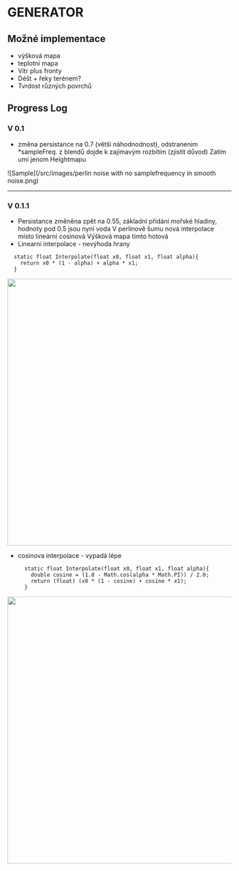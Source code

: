 # GENERATOR
## Možné implementace

- výšková mapa
- teplotní mapa
- Vítr plus fronty
- Déšt + řeky terénem?
- Tvrdost různých povrchů


## Progress Log
### V 0.1 
- změna persistance na 0.7 (větší náhodnodnost), odstranenim *sampleFreq. z blendů dojde k zajímavým rozbitím (zjistit důvod)
Zatím umí jenom Heightmapu

![Sample](/src/images/perlin noise with no samplefrequency in smooth noise.png)

---

### V 0.1.1 
- Persistance změněna zpět na 0.55, základní přidání mořské hladiny, hodnoty pod 0.5 jsou nyní voda V perlinově šumu nová interpolace místo lineární cosinová Výšková mapa tímto hotová
- Linearní interpolace - nevýhoda hrany<br>
```
  static float Interpolate(float x0, float x1, float alpha){
    return x0 * (1 - alpha) + alpha * x1;    
  }
```
<img src="C:\Users\vaxon\IdeaProjects\teplotnimapa\src\images\V 0.1.1 - linear interpolation.png" width="800" height="600"/>

- cosinova interpolace - vypadá lépe<br>
  ```
    static float Interpolate(float x0, float x1, float alpha){
      double cosine = (1.0 - Math.cos(alpha * Math.PI)) / 2.0;
      return (float) (x0 * (1 - cosine) + cosine * x1);
    }
  ```
<img src="C:\Users\vaxon\IdeaProjects\teplotnimapa\src\images\V 0.1.1 - cosine interpolation.png" width="800" height="600">
